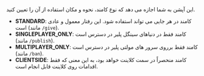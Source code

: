 این آپشن به شما اجازه می دهد که نوع کامند، نحوه و مکان استفاده از آن را تعیین کنید.

* **STANDARD**: کامند در هر جایی می تواند استفاده شود. این رفتار معمول و عادی است (مانند `/give`).
* **SINGLEPLAYER_ONLY**: کامند فقط در دنیاهای سینگل پلیر در دسترس است (مانند `/publish`).
* **MULTIPLAYER_ONLY**: کامند فقط برروی سرور های مولتی پلیر در دسترس است (مانند `/ban`).
* **CLIENTSIDE**: کامند منحصراً در سمت کلاینت خواهد بود، به این معنی که فقط اقدامات روی کلاینت قابل انجام است.